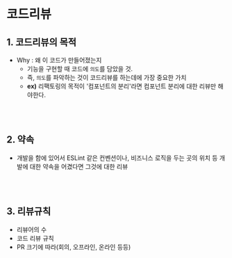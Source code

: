 # 코드리뷰

## 1. 코드리뷰의 목적
- Why : 왜 이 코드가 만들어졌는지
    - 기능을 구현할 때 코드에 `의도`를 담았을 것.
    - 즉, `의도`를 파악하는 것이 코드리뷰를 하는데에 가장 중요한 가치
    - **ex)** 리팩토링의 목적이 '컴포넌트의 분리'라면 컴포넌트 분리에 대한 리뷰만 해야한다.

<br/>
<br/>

## 2. 약속
- 개발을 함에 있어서 ESLint 같은 컨벤션이나, 비즈니스 로직을 두는 곳의 위치 등 개발에 대한 약속을 어겼다면 그것에 대한 리뷰


<br/>
<br/>

## 3. 리뷰규칙
- 리뷰어의 수
- 코드 리뷰 규칙
- PR 크기에 따라(회의, 오프라인, 온라인 등등)